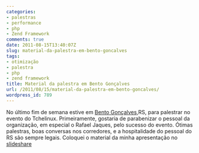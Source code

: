 ```yaml
---
categories:
- palestras
- performance
- php
- Zend Framework
comments: true
date: 2011-08-15T13:40:07Z
slug: material-da-palestra-em-bento-goncalves
tags:
- otimização
- palestra
- php
- zend framework
title: Material da palestra em Bento Gonçalves
url: /2011/08/15/material-da-palestra-em-bento-goncalves/
wordpress_id: 789
---
```


No último fim de semana estive em [Bento Gonçalves,](/blog/2011/06/20/palestra-em-bento-golcalves/)RS, para palestrar no evento do Tchelinux.
Primeiramente, gostaria de parabenizar o pessoal da organização, em especial o Rafael Jaques, pelo sucesso do evento. Ótimas palestras, boas conversas nos corredores, e a hospitalidade do pessoal do RS são sempre legais.
Coloquei o material da minha apresentação no [slideshare](https://eltonminetto/dev/files/talks/otimizacaozftchelinux-110815090452-phpapp02.pdf)
